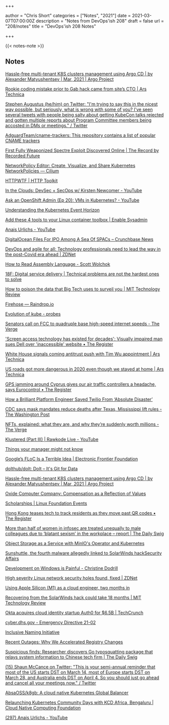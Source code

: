 +++

author = "Chris Short"
categories = ["Notes", "2021"]
date = 2021-03-07T07:00:00Z
description = "Notes from DevOps'ish 208"
draft = false
url = "208/notes"
title = "DevOps'ish 208 Notes"

+++

{{< notes-note >}}

## Notes

[Hassle-free multi-tenant K8S clusters management using Argo CD | by Alexander Matyushentsev | Mar, 2021 | Argo Project](https://blog.argoproj.io/hassle-free-multi-tenant-k8s-clusters-management-using-argo-cd-7dd35619046a)

[Rookie coding mistake prior to Gab hack came from site’s CTO | Ars Technica](https://arstechnica.com/gadgets/2021/03/rookie-coding-mistake-prior-to-gab-hack-came-from-sites-cto/)

[Stephen Augustus (he/him) on Twitter: "I'm trying to say this in the nicest way possible, but seriously, what is wrong with some of you? I've seen several tweets with people being salty about getting KubeCon talks rejected and gotten multiple reports about Program Committee members being accosted in DMs or meetings." / Twitter](https://twitter.com/stephenaugustus/status/1366823310873436160?s=12)

[AdguardTeam/cname-trackers: This repository contains a list of popular CNAME trackers](https://github.com/AdguardTeam/cname-trackers)

[First Fully Weaponized Spectre Exploit Discovered Online | The Record by Recorded Future](https://therecord.media/first-fully-weaponized-spectre-exploit-discovered-online/)

[NetworkPolicy Editor: Create, Visualize, and Share Kubernetes NetworkPolicies — Cilium](https://cilium.io/blog/2021/02/10/network-policy-editor?utm_campaign=Rawkode%27s%20Modern%20Life&utm_medium=email&utm_source=Revue%20newsletter)

[HTTPWTF | HTTP Toolkit](https://httptoolkit.tech/blog/http-wtf/)

[In the Clouds: DevSec + SecOps w/ Kirsten Newcomer - YouTube](https://www.youtube.com/watch?v=mxt--OLHDps)

[Ask an OpenShift Admin (Ep 20): VMs in Kubernetes? - YouTube](https://www.youtube.com/watch?v=QKufA4UDKG0)

[Understanding the Kubernetes Event Horizon](https://www.weave.works/blog/understanding-kubernetes-events)

[Add these 4 tools to your Linux container toolbox | Enable Sysadmin](https://www.redhat.com/sysadmin/new-linux-container-tools)

[Anais Urlichs - YouTube](https://www.youtube.com/channel/UCb4mfRT5UWpjoUQRcIE2qOQ)

[DigitalOcean Files For IPO Among A Sea Of SPACs – Crunchbase News](https://news.crunchbase.com/news/digitalocean-files-for-ipo-among-a-sea-of-spacs/)

[DevOps and agile for all: Technology professionals need to lead the way in the post-Covid era ahead | ZDNet](https://www.zdnet.com/article/devops-and-agile-for-all-technology-professionals-need-to-lead-the-way-in-the-post-covid-era-ahead/#ftag=RSSbaffb68)

[How to Read Assembly Language - Scott Wolchok](https://wolchok.org/posts/how-to-read-assembly-language/)

[18F: Digital service delivery | Technical problems are not the hardest ones to solve](https://18f.gsa.gov/2021/03/04/technical-problems-are-not-the-hardest-ones-to-solve/)

[How to poison the data that Big Tech uses to surveil you | MIT Technology Review](https://www.technologyreview.com/2021/03/05/1020376/resist-big-tech-surveillance-data/)

[Firehose ― Raindrop.io](https://app.raindrop.io/my/15805349)

[Evolution of kube - probes](https://clux.github.io/probes/post/2021-02-28-kube-evolution/)

[Senators call on FCC to quadruple base high-speed internet speeds - The Verge](https://www.theverge.com/2021/3/4/22312065/fcc-highspeed-broadband-service-ajit-pai-bennet-angus-king-rob-portman)

['Screen access technology has existed for decades': Visually impaired man sues Dell over 'inaccessible' website • The Register](https://www.theregister.com/2021/03/05/giannaros_v_dell/)

[White House signals coming antitrust push with Tim Wu appointment | Ars Technica](https://arstechnica.com/tech-policy/2021/03/tech-critic-tim-wu-joins-biden-admin-as-tech-competition-advisor/)

[US roads got more dangerous in 2020 even though we stayed at home | Ars Technica](https://arstechnica.com/cars/2021/03/traffic-deaths-rose-8-percent-in-2020-despite-fewer-miles-travelled/)

[GPS jamming around Cyprus gives our air traffic controllers a headache, says Eurocontrol • The Register](https://www.theregister.com/2021/03/05/gps_jamming_eurocontrol/)

[How a Brilliant Platform Engineer Saved Twilio From ‘Absolute Disaster’](https://builtin.com/software-engineering-perspectives/platform-engineer-twilio-ask-your-developer-excerpt)

[CDC says mask mandates reduce deaths after Texas, Mississippi lift rules - The Washington Post](https://www.washingtonpost.com/nation/2021/03/05/coronavirus-covid-live-updates-us/)

[NFTs, explained: what they are, and why they’re suddenly worth millions - The Verge](https://www.theverge.com/22310188/nft-explainer-what-is-blockchain-crypto-art-faq)

[Klustered (Part III) | Rawkode Live - YouTube](https://www.youtube.com/watch?v=Ps2CQm6_aZU&list=PLz0t90fOInA5IyhoT96WhycPV8Km-WICj)

[Things your manager might not know](https://jvns.ca/blog/things-your-manager-might-not-know/)

[Google’s FLoC Is a Terrible Idea | Electronic Frontier Foundation](https://www.eff.org/deeplinks/2021/03/googles-floc-terrible-idea)

[dolthub/dolt: Dolt – It's Git for Data](https://github.com/dolthub/dolt?utm_campaign=explore-email&utm_medium=email&utm_source=newsletter&utm_term=daily)

[Hassle-free multi-tenant K8S clusters management using Argo CD | by Alexander Matyushentsev | Mar, 2021 | Argo Project](https://blog.argoproj.io/hassle-free-multi-tenant-k8s-clusters-management-using-argo-cd-7dd35619046a)

[Oxide Computer Company: Compensation as a Reflection of Values](https://oxide.computer/blog/compensation-as-a-reflection-of-values/)

[Scholarships | Linux Foundation Events](https://events.linuxfoundation.org/kubecon-cloudnativecon-europe/attend/scholarships/)

[Hong Kong teases tech to track residents as they move past QR codes • The Register](https://www.theregister.com/2021/03/04/hongkong_qr_code_scanner/)

[More than half of women in infosec are treated unequally to male colleagues due to ‘blatant sexism’ in the workplace – report | The Daily Swig](https://portswigger.net/daily-swig/more-than-half-of-women-in-infosec-are-treated-unequally-to-male-colleagues-due-to-blatant-sexism-in-the-workplace-report)

[Object Storage as a Service with MinIO's Operator and Kubernetes](https://blog.min.io/object_storage_as_a_service_on_minio/)

[Sunshuttle, the fourth malware allegedly linked to SolarWinds hackSecurity Affairs](https://securityaffairs.co/wordpress/115291/malware/sunshuttle-backdoor-solarwinds-hack.html)

[Development on Windows is Painful - Christine Dodrill](https://christine.website/blog/windows-pain-2021-03-03)

[High severity Linux network security holes found, fixed | ZDNet](https://www.zdnet.com/article/linux-network-security-holes-found-fixed/)

[Using Apple Silicon (M1) as a cloud engineer, two months in](https://blog.earthly.dev/using-apple-silicon-m1-as-a-cloud-engineer-two-months-in/)

[Recovering from the SolarWinds hack could take 18 months | MIT Technology Review](https://www.technologyreview.com/2021/03/02/1020166/solarwinds-brandon-wales-hack-recovery-18-months/)

[Okta acquires cloud identity startup Auth0 for $6.5B | TechCrunch](https://techcrunch.com/2021/03/03/okta-acquires-cloud-identity-startup-auth0-for-6-5b/?guccounter=1)

[cyber.dhs.gov - Emergency Directive 21-02](https://cyber.dhs.gov/ed/21-02/)

[Inclusive Naming Initiative](https://inclusivenaming.org/)

[Recent Outages: Why We Accelerated Registry Changes](https://www.backblaze.com/blog/recent-outages-why-we-accelerated-registry-changes/)

[Suspicious finds: Researcher discovers Go typosquatting package that relays system information to Chinese tech firm | The Daily Swig](https://portswigger.net/daily-swig/suspicious-finds-researcher-discovers-go-typosquatting-package-that-relays-system-information-to-chinese-tech-firm)

[(15) Shaun McCance on Twitter: "This is your semi-annual reminder that most of the US starts DST on March 14, most of Europe starts DST on March 28, and Australia ends DST on April 4. So you should just go ahead and cancel all your meetings now." / Twitter](https://twitter.com/shaunm/status/1366418582767362051)

[AbsaOSS/k8gb: A cloud native Kubernetes Global Balancer](https://github.com/AbsaOSS/k8gb)

[Relaunching Kubernetes Community Days with KCD Africa, Bengaluru | Cloud Native Computing Foundation](https://www.cncf.io/blog/2021/03/01/relaunching-kubernetes-community-days-with-kcd-africa-bengaluru/)

[(297) Anais Urlichs - YouTube](https://www.youtube.com/channel/UCb4mfRT5UWpjoUQRcIE2qOQ)
